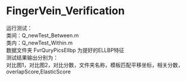 # FingerVein_Verification
运行测试：  
类间：Q_newTest_Between.m  
类内：Q_newTest_Within.m  
数据文件夹 FvrQuryPicsEllbp 为提好的ELLBP特征  
测试结果输出分别为：  
对比图1，对比图2，对比分数，文件夹名称，模板匹配平移坐标，相关分数，overlapScore,ElasticScore
